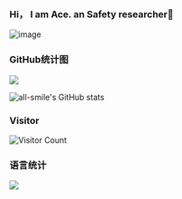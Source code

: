 ### Hi， I am Ace. an Safety researcher👋
![image](https://user-images.githubusercontent.com/74126951/204988383-04587a63-b899-4633-95b2-d74267205dd3.png)

### GitHub统计图
![](https://activity-graph.herokuapp.com/graph?username=huclilu&theme=github)


![all-smile's GitHub stats](https://github-readme-stats.vercel.app/api?username=huclilu&show_icons=true&theme=tokyonight)
### Visitor
![Visitor Count](https://profile-counter.glitch.me/huclilu/count.svg)

### 语言统计
![](https://github-readme-stats.vercel.app/api/top-langs/?username=huclilu&theme=dark&layout=compact)

